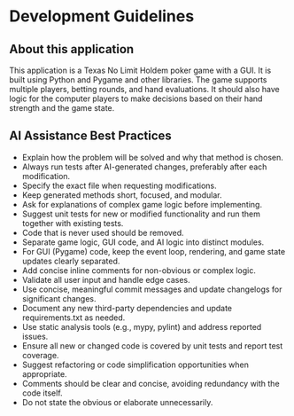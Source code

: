 # Development Guidelines

## About this application
This application is a Texas No Limit Holdem poker game with a GUI.
It is built using Python and Pygame and other libraries.
The game supports multiple players, betting rounds, and hand evaluations.
It should also have logic for the computer players to make decisions based on their hand strength and the game state.

## AI Assistance Best Practices
- Explain how the problem will be solved and why that method is chosen.
- Always run tests after AI-generated changes, preferably after each modification.
- Specify the exact file when requesting modifications.
- Keep generated methods short, focused, and modular.
- Ask for explanations of complex game logic before implementing.
- Suggest unit tests for new or modified functionality and run them together with existing tests.
- Code that is never used should be removed.
- Separate game logic, GUI code, and AI logic into distinct modules.
- For GUI (Pygame) code, keep the event loop, rendering, and game state updates clearly separated.
- Add concise inline comments for non-obvious or complex logic.
- Validate all user input and handle edge cases.
- Use concise, meaningful commit messages and update changelogs for significant changes.
- Document any new third-party dependencies and update requirements.txt as needed.
- Use static analysis tools (e.g., mypy, pylint) and address reported issues.
- Ensure all new or changed code is covered by unit tests and report test coverage.
- Suggest refactoring or code simplification opportunities when appropriate.
- Comments should be clear and concise, avoiding redundancy with the code itself. 
- Do not state the obvious or elaborate unnecessarily.
